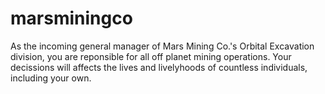 # marsminingco
As the incoming general manager of Mars Mining Co.'s Orbital Excavation division, you are reponsible for all off planet mining operations. Your decissions will affects the lives and livelyhoods of countless individuals, including your own.
